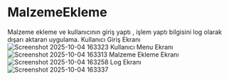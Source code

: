 # MalzemeEkleme
Malzeme ekleme  ve kullanıcının giriş yaptı , işlem yaptı bilgisini log olarak dışarı aktaran uygulama.
Kullanıcı Giriş Ekranı
![Screenshot 2025-10-04 163323](https://github.com/user-attachments/assets/b4684a8b-4472-47f2-bb06-c1819fae7efa)
Kullanıcı Menu Ekranı
![Screenshot 2025-10-04 163313](https://github.com/user-attachments/assets/402ad102-c404-4670-a003-b3786180fc2d)
Malzeme Ekleme Ekranı
![Screenshot 2025-10-04 163258](https://github.com/user-attachments/assets/1206e15d-d745-48da-953a-b888723a73bd)
Log Ekranı
![Screenshot 2025-10-04 163337](https://github.com/user-attachments/assets/d42ae208-b884-439d-8953-6cda203079f2)
